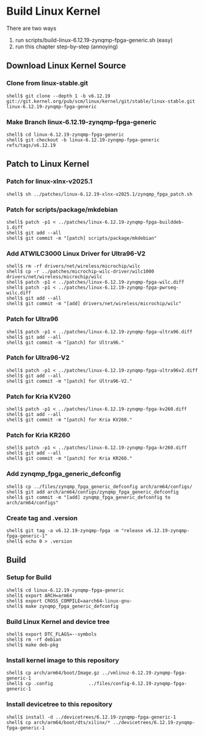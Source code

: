 # Build Linux Kernel

There are two ways

1. run scripts/build-linux-6.12.19-zynqmp-fpga-generic.sh (easy)
2. run this chapter step-by-step (annoying)

## Download Linux Kernel Source

### Clone from linux-stable.git

```console
shell$ git clone --depth 1 -b v6.12.19 git://git.kernel.org/pub/scm/linux/kernel/git/stable/linux-stable.git linux-6.12.19-zynqmp-fpga-generic
```

### Make Branch linux-6.12.19-zynqmp-fpga-generic

```console
shell$ cd linux-6.12.19-zynqmp-fpga-generic
shell$ git checkout -b linux-6.12.19-zynqmp-fpga-generic refs/tags/v6.12.19
```

## Patch to Linux Kernel

### Patch for linux-xlnx-v2025.1

```console
shell$ sh ../patches/linux-6.12.19-xlnx-v2025.1/zynqmp_fpga_patch.sh 
```

### Patch for scripts/package/mkdebian

```console
shell$ patch -p1 < ../patches/linux-6.12.19-zynqmp-fpga-builddeb-1.diff
shell$ git add --all
shell$ git commit -m "[patch] scripts/package/mkdebian"
```

### Add ATWILC3000 Linux Driver for Ultra96-V2

```console
shell$ rm -rf drivers/net/wireless/microchip/wilc
shell$ cp -r ../patches/microchip-wilc-driver/wilc1000 drivers/net/wireless/microchip/wilc
shell$ patch -p1 < ../patches/linux-6.12.19-zynqmp-fpga-wilc.diff 
shell$ patch -p1 < ../patches/linux-6.12.19-zynqmp-fpga-pwrseq-wilc.diff
shell$ git add --all
shell$ git commit -m "[add] drivers/net/wireless/microchip/wilc"
```

### Patch for Ultra96

```console
shell$ patch -p1 < ../patches/linux-6.12.19-zynqmp-fpga-ultra96.diff
shell$ git add --all
shell$ git commit -m "[patch] for Ultra96."
```

### Patch for Ultra96-V2

```console
shell$ patch -p1 < ../patches/linux-6.12.19-zynqmp-fpga-ultra96v2.diff 
shell$ git add --all
shell$ git commit -m "[patch] for Ultra96-V2."
```

### Patch for Kria KV260

```console
shell$ patch -p1 < ../patches/linux-6.12.19-zynqmp-fpga-kv260.diff 
shell$ git add --all
shell$ git commit -m "[patch] for Kria KV260."
```

### Patch for Kria KR260

```console
shell$ patch -p1 < ../patches/linux-6.12.19-zynqmp-fpga-kr260.diff 
shell$ git add --all
shell$ git commit -m "[patch] for Kria KR260."
```

### Add zynqmp_fpga_generic_defconfig

```console
shell$ cp ../files/zynqmp_fpga_generic_defconfig arch/arm64/configs/
shell$ git add arch/arm64/configs/zynqmp_fpga_generic_defconfig
shell$ git commit -m "[add] zynqmp_fpga_generic_defconfig to arch/arm64/configs"
```

### Create tag and .version

```console
shell$ git tag -a v6.12.19-zynqmp-fpga -m "release v6.12.19-zynqmp-fpga-generic-1"
shell$ echo 0 > .version
```

## Build

### Setup for Build 

```console
shell$ cd linux-6.12.19-zynqmp-fpga-generic
shell$ export ARCH=arm64
shell$ export CROSS_COMPILE=aarch64-linux-gnu-
shell$ make zynqmp_fpga_generic_defconfig
```

### Build Linux Kernel and device tree

```console
shell$ export DTC_FLAGS=--symbols
shell$ rm -rf debian
shell$ make deb-pkg
```

### Install kernel image to this repository

```console
shell$ cp arch/arm64/boot/Image.gz ../vmlinuz-6.12.19-zynqmp-fpga-generic-1
shell$ cp .config             ../files/config-6.12.19-zynqmp-fpga-generic-1
```

### Install devicetree to this repository

```console
shell$ install -d ../devicetrees/6.12.19-zynqmp-fpga-generic-1
shell$ cp arch/arm64/boot/dts/xilinx/* ../devicetrees/6.12.19-zynqmp-fpga-generic-1
```
